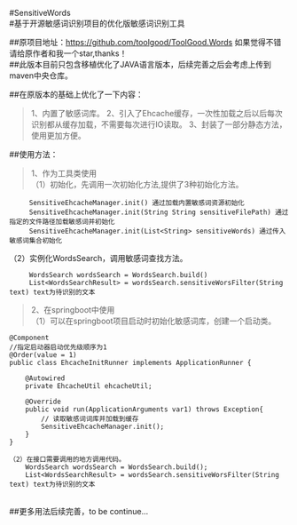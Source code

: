 #SensitiveWords<br>
#基于开源敏感词识别项目的优化版敏感词识别工具<br>

##原项目地址：https://github.com/toolgood/ToolGood.Words  如果觉得不错请给原作者和我一个star,thanks！<br>
##此版本目前只包含移植优化了JAVA语言版本，后续完善之后会考虑上传到maven中央仓库。<br>

##在原版本的基础上优化了一下内容：<br>
>1、内置了敏感词库。
>2、引入了Ehcache缓存，一次性加载之后以后每次识别都从缓存加载，不需要每次进行IO读取。
>3、封装了一部分静态方法，使用更加方便。

##使用方法：
>1、作为工具类使用<br>
（1）初始化，先调用一次初始化方法,提供了3种初始化方法。
```
     SensitiveEhcacheManager.init() 通过加载内置敏感词资源初始化
     SensitiveEhcacheManager.init(String String sensitiveFilePath) 通过指定的文件路径加载敏感词并初始化
     SensitiveEhcacheManager.init(List<String> sensitiveWords) 通过传入敏感词集合初始化
``` 

（2）实例化WordsSearch，调用敏感词查找方法。
```
     WordsSearch wordsSearch = WordsSearch.build()
     List<WordsSearchResult> = wordsSearch.sensitiveWorsFilter(String text) text为待识别的文本
```

>2、在springboot中使用<br>
（1）可以在springboot项目启动时初始化敏感词库，创建一个启动类。

```
@Component
//指定启动器启动优先级顺序为1
@Order(value = 1)
public class EhcacheInitRunner implements ApplicationRunner {

    @Autowired
    private EhcacheUtil ehcacheUtil;

    @Override
    public void run(ApplicationArguments var1) throws Exception{
        // 读取敏感词词库并加载到缓存
        SensitiveEhcacheManager.init();
    }
}

（2）在接口需要调用的地方调用代码。
    WordsSearch wordsSearch = WordsSearch.build();
    List<WordsSearchResult> = wordsSearch.sensitiveWorsFilter(String text) text为待识别的文本
 ```
<br> 
##更多用法后续完善，to be continue...
